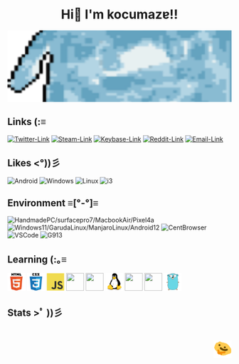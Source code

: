 <h1 align='center'>Hi👻 I'm kocumazɐ!!</h1>
<img src='./readme.png'/>

## Links (:≡
<a href='https://twitter.com/kocumaza'>
  <img src='https://img.shields.io/badge/-twitter-1c9cea?style=flat-square' alt='Twitter-Link'/></a>
<a href='https://steamcommunity.com/id/kocumaza'>
  <img src='https://img.shields.io/badge/-Steam-1c31ea?style=flat-square' alt='Steam-Link'/></a>
<a href='https://keybase.io/kocumaza'>
  <img src='https://img.shields.io/badge/-Keybase-e3e049?style=flat-square' alt='Keybase-Link'/></a>
<a href='https://www.reddit.com/user/kocumaza'>
  <img src='https://img.shields.io/badge/-Reddit-ea5a1c?style=flat-square' alt='Reddit-Link'/></a>
<a href='mailto://kocumaza--@outlook.com'>
  <img src='https://img.shields.io/badge/-Email-23b8b3?style=flat-square' alt='Email-Link'/></a>

## Likes <°))彡
<p align='left'>
  <img src='https://img.shields.io/badge/Android-3ddb86.svg?logo=&style=flat-square' alt='Android'/>
  <img src='https://img.shields.io/badge/Windows-1595fa.svg?logo=&style=flat-square' alt='Windows'/>
  <img src='https://img.shields.io/badge/Linux-2CA5E0.svg?logo=&style=flat-square' alt='Linux'/>
  <img src='https://img.shields.io/badge/i3-fb4934.svg?logo=&style=flat-square' alt='i3'/></p>

## Environment ≡[°-°]≡
<p align='left'>
  <img src='https://img.shields.io/static/v1?label=Device&message=Handmade%20PC/surface%20pro%207/Macbook%20Air/Pixel%204a&color=355cb0&style=flat-square' alt='HandmadePC/surfacepro7/MacbookAir/Pixel4a'/>
  <img src='https://img.shields.io/static/v1?label=OS&message=Windows11/Garuda%20Linux/Manjaro%20Linux/Android12&color=07adad&style=flat-square'/ alt='Windows11/GarudaLinux/ManjaroLinux/Android12'>
  <img src='https://img.shields.io/static/v1?label=Browser&message=CentBrowser&color=5cb0ff&style=flat-square' alt='CentBrowser'/>
  <img src='https://img.shields.io/static/v1?label=IDE&message=VSCode&color=0f92d9&style=flat-square' alt='VSCode'/>
  <img src='https://img.shields.io/static/v1?label=Keyboard&message=G913&color=black&style=flat-square' alt='G913'/></p>

## Learning (:｡≡
<p align='left'>
  <img src='https://raw.githubusercontent.com/devicons/devicon/master/icons/html5/html5-original-wordmark.svg' width='40' height='40' alt=''/>
  <img src='https://raw.githubusercontent.com/devicons/devicon/master/icons/css3/css3-original-wordmark.svg' width='40' height='40' alt=''/>
  <img src='https://raw.githubusercontent.com/devicons/devicon/master/icons/javascript/javascript-original.svg' width='40' height='40' alt=''/>
  <img src='https://upload.wikimedia.org/wikipedia/commons/1/1b/Svelte_Logo.svg' width='40' height='40' alt=''/>
  <img src='https://www.vectorlogo.zone/logos/kotlinlang/kotlinlang-icon.svg' width='40' height='40' alt=''/>
  <img src='https://raw.githubusercontent.com/devicons/devicon/master/icons/linux/linux-original.svg' width='40' height='40' alt=''/>
  <img src='https://www.vectorlogo.zone/logos/gnu_bash/gnu_bash-icon.svg' width='40' height='40' alt=''/>
  <img src='https://download.blender.org/branding/community/blender_community_badge_white.svg' width='40' height='40' alt=''/>
  <img src='https://raw.githubusercontent.com/devicons/devicon/master/icons/go/go-original.svg' width='40' height='40' alt=''/></p>

  ## Stats >ﾟ ))彡
<p align='left'>
  <img src='https://github-readme-stats.vercel.app/api?username=kocumaza&count_private=true&show_icons=true&theme=prussian' alt=''/>
  <img src='https://github-profile-summary-cards.vercel.app/api/cards/productive-time?username=kocumaza&theme=nord_dark' alt=''></p>

<p align="right">
  <img src='https://komarev.com/ghpvc/?username=kocumaza&color=46b8d4&style=flat-square' alt=''/>
  <img src='./nyo.png' width='40' height='40'/></p>

